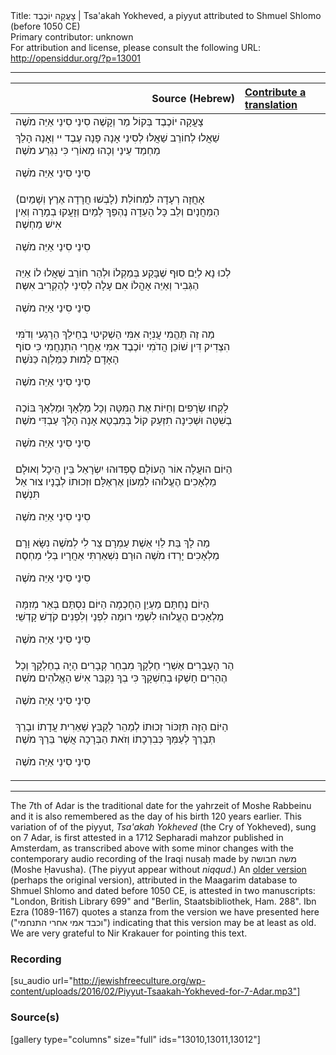 <html>
<head></head>
<body>
Title: צָעֲקָה יוֹכֶבֶד | Tsa'akah Yokheved, a piyyut attributed to Shmuel Shlomo (before 1050 CE)<br />
Primary contributor: unknown<br />
For attribution and license, please consult the following URL: <a href="http://opensiddur.org/?p=13001">http://opensiddur.org/?p=13001</a>
<p />
<hr />

<table style="margin-left: auto;margin-right: auto;" class="draggable">
<thead><tr><th id="x" style="text-align: right;">Source (Hebrew)</th><th style="text-align: left;"><a href="https://opensiddur.org/contributing/upload/">Contribute a translation</a></th></tr></thead>
<tbody>
<tr><td style="vertical-align:top;">
<div class="liturgy"><span lang="he">
צָעֲקָה יוֹכֶבֶד בְּקוֹל מַר וְקָשֶׁה
סִינַי סִינַי אַיֵּה מֹשֶׁה
</span></div></td>
 
<td style="vertical-align:top;">
<div class="english">

</div></td></tr>


<tr><td style="vertical-align:top;">
<div class="liturgy"><span lang="he">
שַׁאֲלוּ לְחוֹרֵב שַׁאֲלוּ לְסִינַי
אָנָה פָנָה עֶבֶד יי
וְאָנָה הָלַךְ מַחְמַד עֵינַי
וְכָהוּ מְאוֹרַי כִּי נִגְרַע מֹשֶׁה׃

סִינַי סִינַי אַיֵּה מֹשֶׁה
</span></div></td>
 
<td style="vertical-align:top;">
<div class="english">

</div></td></tr>


<tr><td style="vertical-align:top;">
<div class="liturgy"><span lang="he">
(לָבְשׁוּ חֲרָדָה אֶרֶץ וְשָׁמַיִם)
אָחֲזָה רְעָדָה לִמְחוֹלַת הַמַּחֲנָיִם
וְלֵב כָּל הָעֵדָה נֶהְפַּךְ לְמַיִם
וְזָעֲקוּ בְמָרָה וְאֵין אִישׁ מַחְשֶׁה׃

סִינַי סִינַי אַיֵּה מֹשֶׁה
</span></div></td>
 
<td style="vertical-align:top;">
<div class="english">

</div></td></tr>


<tr><td style="vertical-align:top;">
<div class="liturgy"><span lang="he">
לְכוּ נָא לְיַם סוּף שֶׁבָּקַע בְּמַקְלוֹ
וּלְהַר חוֹרֵב שַׁאֲלוּ לוֹ
אַיֵּה הַגְּבִיר וְאַיֵּה אָהֳלוֹ
אִם עָלָה לְסִינַי לְהַקְרִיב אִשֶּה׃

סִינַי סִינַי אַיֵּה מֹשֶׁה
</span></div></td>
 
<td style="vertical-align:top;">
<div class="english">

</div></td></tr>


<tr><td style="vertical-align:top;">
<div class="liturgy"><span lang="he">
מַה זֶה תֶּהֱמִי עֲנִיָּה אִמִּי
הַשְׁקִיטִי בְחֵילֵךְ הֵרָגְעִי וְדֹמִּי
הִצְדִיק דִּין שׁוֹכֵן הֲדֹמִי
יוֹכֶבֶד אִמִּי אַחֲרַי הִתְנַחֲמִי
כִּי סוֹף הָאָדָם לָמוּת כַּמַּלְוֶה כַּנֹּשֶׁה׃

סִינַי סִינַי אַיֵּה מֹשֶׁה
</span></div></td>
 
<td style="vertical-align:top;">
<div class="english">

</div></td></tr>


<tr><td style="vertical-align:top;">
<div class="liturgy"><span lang="he">
לָקְחוּ שְׂרָפִים וְחַיּוֹת אֶת הַמִּטָּה
וְכָל מַלְאָךְ וּמַלְאָךְ בּוֹכֶה בְשִׁטָּה
וּשְׁכִינָה תִזְעַק קוֹל בְּמִבְטָא
אָנָה הָלַךְ עַבְדִּי מֹשֶׁה׃

סִינַי סִינַי אַיֵּה מֹשֶׁה
</span></div></td>
 
<td style="vertical-align:top;">
<div class="english">

</div></td></tr>


<tr><td style="vertical-align:top;">
<div class="liturgy"><span lang="he">
הַיּוֹם הוּעֲלָה אוֹר הָעוֹלָם
סָפְדוּהוּ יִשְׂרָאֵל בֵּין הֵיכָל וְאוּלָם
מַלְאָכִים הֶעֱלוּהוּ לִמְעוֹן אֶרְאֶלָּם
וּזְכוּתוֹ לְבָנָיו צוּר אַל תִּנְשֶׁה׃

סִינַי סִינַי אַיֵּה מֹשֶׁה
</span></div></td>
 
<td style="vertical-align:top;">
<div class="english">

</div></td></tr>


<tr><td style="vertical-align:top;">
<div class="liturgy"><span lang="he">
מַה לָךְ בַּת לֵוִי אֵשֶׁת עַמְרָם
צַר לִי לְמֹשֶׁה נִשָּׂא וָרָם
מַלְאָכִים יָרְדוּ מֹשֶׁה הוּרָם
נִשְׁאַרְתִּי אַחֲרָיו בְּלִי מַחְסֶה׃

סִינַי סִינַי אַיֵּה מֹשֶׁה
</span></div></td>
 
<td style="vertical-align:top;">
<div class="english">

</div></td></tr>


<tr><td style="vertical-align:top;">
<div class="liturgy"><span lang="he">
הַיּוֹם נֶחְתָּם מַעְיַן הַחָכְמָה
הַיּוֹם נִסְתַּם בְּאֵר מְזִמָּה
מַלְאָכִים הֶעֱלוּהוּ לִשְׁמֵי רוּמָה
לִפְנַי וְלִפְנִים קֹדֶשׁ קָדְשֵׁי׃

סִינַי סִינַי אַיֵּה מֹשֶׁה
</span></div></td>
 
<td style="vertical-align:top;">
<div class="english">

</div></td></tr>


<tr><td style="vertical-align:top;">
<div class="liturgy"><span lang="he">
הַר הָעֲבָרִים אַשְׁרֵי חֶלְקָךְ
מִבְחַר קְבָרִים הָיָה בְחֶלְקָךְ
וְכָל הֶהָרִים חָשְׁקוּ בְחִשְׁקָךְ 
כִּי בְךָ נִקְבַּר אִישׁ הָאֱלֹהִים מֹשֶׁה׃

סִינַי סִינַי אַיֵּה מֹשֶׁה
</span></div></td>
 
<td style="vertical-align:top;">
<div class="english">

</div></td></tr>


<tr><td style="vertical-align:top;">
<div class="liturgy"><span lang="he">
הַיּוֹם הַזֶּה תִּזְכּוֹר זְכוּתוֹ
לְמַהֵר לְקַבֵּץ שְׁאֵרִית עֲדָתוֹ
ובָרֵךְ תְּבָרֵךְ לְעַמְּךָ כְּבִרְכָתוֹ
וְזֹאת הַבְּרָכָה אֲשֶׁר בֵּרַךְ מֹשֶׁה׃

סִינַי סִינַי אַיֵּה מֹשֶׁה
</div></td></tr>
</tbody></table>

<hr />

The 7th of Adar is the traditional date for the yahrzeit of Moshe Rabbeinu and it is also remembered as the day of his birth 120 years earlier. This variation of of the piyyut, <em>Tsa'akah Yokheved</em> (the Cry of Yokheved), sung on 7 Adar, is first attested in a 1712 Sepharadi mahzor published in Amsterdam, as transcribed above with some minor changes with the contemporary audio recording of the Iraqi nusaḥ made by משה חבושה (Moshe Ḥavusha). (The piyyut appear without <em>niqqud</em>.) An <a href="http://maagarim.hebrew-academy.org.il/Pages/PMain.aspx?misyzira=590538&mm15=000000001001%2000">older version</a> (perhaps the original version), attributed in the Maagarim database to Shmuel Shlomo and dated before 1050 CE, is attested in two manuscripts: "London, British Library 699" and "Berlin, Staatsbibliothek, Ham. 288". Ibn Ezra (1089-1167) quotes a stanza from the version we have presented here ("וכבד אמי אחרי התנחמי") indicating that this version may be at least as old. We are very grateful to Nir Krakauer for pointing this text.

<h3>Recording</h3>

[su_audio url="http://jewishfreeculture.org/wp-content/uploads/2016/02/Piyyut-Tsaakah-Yokheved-for-7-Adar.mp3"]

<h3>Source(s)</h3>

[gallery type="columns" size="full" ids="13010,13011,13012"]
</body>
</html>
